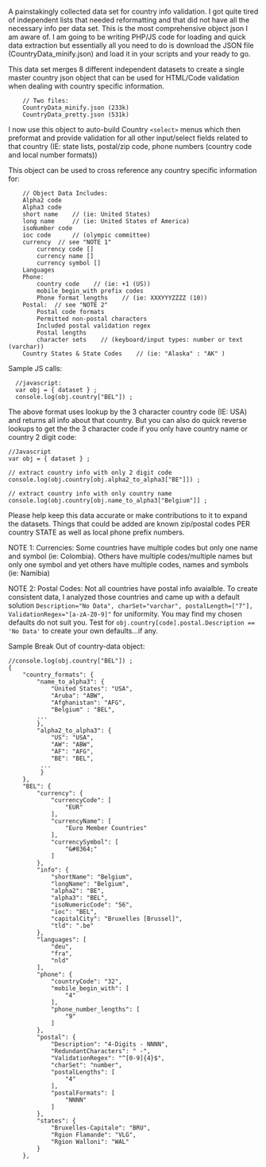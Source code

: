 A painstakingly collected data set for country info validation. I got quite tired of independent lists that needed reformatting and that did not have all the necessary info per data set.  This is the most comprehensive object json I am aware of.  I am going to be writing PHP/JS code for loading and quick data extraction but essentially all you need to do is download the JSON file (CountryData_minify.json) and load it in your scripts and your ready to go.

This data set merges 8 different independent datasets to create a single master country json object that can be used for HTML/Code validation when dealing with country specific information.

        // Two files:
        CountryData_minify.json (233k)
        CountryData_pretty.json (531k)

I now use this object to auto-build Country `<select>` menus which then preformat and provide validation for all other input/select fields related to that country (IE: state lists, postal/zip code, phone numbers (country code and local number formats))

This object can be used to cross reference any country specific information for:
            
        // Object Data Includes:
        Alpha2 code
        Alpha3 code
        short name    // (ie: United States)
        long name     // (ie: United States of America)
        isoNumber code
        ioc code      // (olympic committee)
        currency  // see "NOTE 1"
            currency code []
            currency name [] 
            currency symbol [] 
        Languages
        Phone:
            country code    // (ie: +1 (US))
            mobile_begin_with prefix codes
            Phone format lengths    // (ie: XXXYYYZZZZ (10))
        Postal:  // see "NOTE 2" 
            Postal code formats
            Permitted non-postal characters
            Included postal validation regex
            Postal lengths
            character sets    // (keyboard/input types: number or text (varchar))
        Country States & State Codes    // (ie: "Alaska" : "AK" )
      
Sample JS calls:

      //javascript:
      var obj = { dataset } ;
      console.log(obj.country["BEL"]) ;

The above format uses lookup by the 3 character country code (IE: USA) and returns all info about that country.  But you can also do quick reverse lookups to get the the 3 character code if you only have country name or country 2 digit code:
  
    //Javascript
    var obj = { dataset } ;
    
    // extract country info with only 2 digit code
    console.log(obj.country[obj.alpha2_to_alpha3["BE"]]) ;  
    
    // extract country info with only country name
    console.log(obj.country[obj.name_to_alpha3["Belgium"]] ;  

Please help keep this data accurate or make contributions to it to expand the datasets.  Things that could be added are known zip/postal codes PER country STATE as well as local phone prefix numbers. 

NOTE 1: Currencies: Some countries have multiple codes but only one name and symbol (ie: Colombia).  Others have multiple codes/multiple names but only one symbol and yet others have multiple codes, names and symbols (ie: Namibia)

NOTE 2: Postal Codes: Not all countries have postal info avaialble.  To create consistent data, I analyzed those countries and came up with a default solution `Description="No Data", charSet="varchar", postalLength=["7"], ValidationRegex="[a-zA-Z0-9]"` for uniformity.  You may find my chosen defaults do not suit you. Test for `obj.country[code].postal.Description == 'No Data'` to create your own defaults...if any.

Sample Break Out of country-data object:

    //console.log(obj.country["BEL"]) ;
    {
        "country_formats": {
            "name_to_alpha3": {
                "United States": "USA",
                "Aruba": "ABW",
                "Afghanistan": "AFG",
                "Belgium" : "BEL",
            ...
            },
            "alpha2_to_alpha3": {
                "US": "USA",
                "AW": "ABW",
                "AF": "AFG",
                "BE": "BEL",
             ...
             }
        },
        "BEL": {
            "currency": {
                "currencyCode": [
                    "EUR"
                ],
                "currencyName": [
                    "Euro Member Countries"
                ],
                "currencySymbol": [
                    "&#8364;"
                ]
            },
            "info": {
                "shortName": "Belgium",
                "longName": "Belgium",
                "alpha2": "BE",
                "alpha3": "BEL",
                "isoNumericCode": "56",
                "ioc": "BEL",
                "capitalCity": "Bruxelles [Brussel]",
                "tld": ".be"
            },
            "languages": [
                "deu",
                "fra",
                "nld"
            ],
            "phone": {
                "countryCode": "32",
                "mobile_begin_with": [
                    "4"
                ],
                "phone_number_lengths": [
                    "9"
                ]
            },
            "postal": {
                "Description": "4-Digits - NNNN",
                "RedundantCharacters": " -",
                "ValidationRegex": "^[0-9]{4}$",
                "charSet": "number",
                "postalLengths": [
                    "4"
                ],
                "postalFormats": [
                    "NNNN"
                ]
            },
            "states": {
                "Bruxelles-Capitale": "BRU",
                "Rgion Flamande": "VLG",
                "Rgion Walloni": "WAL"
            }
        },
